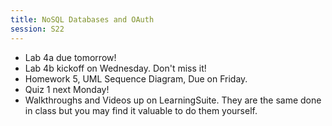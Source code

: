 ```yaml
---
title: NoSQL Databases and OAuth
session: S22
---
```


* Lab 4a due tomorrow!
* Lab 4b kickoff on Wednesday. Don't miss it!
* Homework 5, UML Sequence Diagram, Due on Friday.
* Quiz 1 next Monday!
* Walkthroughs and Videos up on LearningSuite. They are the same done in class but you may find it valuable to do them yourself.
